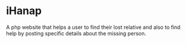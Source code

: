 # iHanap
A php website that helps a user to find their lost relative and also to find help by posting specific details about the missing person.
